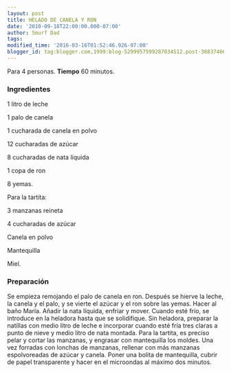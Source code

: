 ```yaml
---
layout: post
title: HELADO DE CANELA Y RON
date: '2010-09-18T22:00:00.000-07:00'
author: Smurf Dad
tags: 
modified_time: '2016-03-16T01:52:46.926-07:00'
blogger_id: tag:blogger.com,1999:blog-5299957599287034512.post-3683746601427638364
---
```


Para 4 personas.
<b>Tiempo</b> 60 minutos.

<h3>Ingredientes</h3>

1 litro de leche

1 palo de canela

1 cucharada de canela en polvo

12 cucharadas de azúcar

8 cucharadas de nata líquida

1 copa de ron

8 yemas.

Para la tartita:

3 manzanas reineta

4 cucharadas de azúcar

Canela en polvo

Mantequilla

Miel.

<h3>Preparación</h3>

Se empieza remojando el palo de canela en ron. Después se hierve la leche, la canela y el palo, y se vierte el azúcar y el ron sobre las yemas. Hacer al baño María. Añadir la nata líquida, enfriar y mover. Cuando esté frío, se introduce en la heladora hasta que se solidifique. Sin heladora, preparar la natillas con medio litro de leche e incorporar cuando esté fría tres claras a punto de nieve y medio litro de nata montada. Para la tartita, es preciso pelar y cortar las manzanas, y engrasar con mantequilla los moldes. Una vez forradas con lonchas de manzanas, rellenar con más manzanas espolvoreadas de azúcar y canela. Poner una bolita de mantequilla, cubrir de papel transparente y hacer en el microondas al máximo dos minutos.

